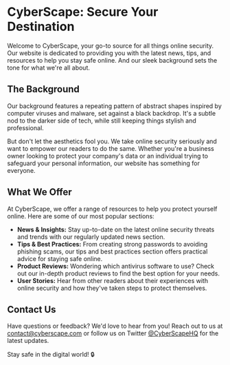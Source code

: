 <!--font:Montserrat-->

# CyberScape: Secure Your Destination

Welcome to CyberScape, your go-to source for all things online security. Our website is dedicated to providing you with the latest news, tips, and resources to help you stay safe online. And our sleek background sets the tone for what we're all about.

## The Background

Our background features a repeating pattern of abstract shapes inspired by computer viruses and malware, set against a black backdrop. It's a subtle nod to the darker side of tech, while still keeping things stylish and professional.

But don't let the aesthetics fool you. We take online security seriously and want to empower our readers to do the same. Whether you're a business owner looking to protect your company's data or an individual trying to safeguard your personal information, our website has something for everyone.

## What We Offer

At CyberScape, we offer a range of resources to help you protect yourself online. Here are some of our most popular sections:

- **News & Insights:** Stay up-to-date on the latest online security threats and trends with our regularly updated news section.
- **Tips & Best Practices:** From creating strong passwords to avoiding phishing scams, our tips and best practices section offers practical advice for staying safe online.
- **Product Reviews:** Wondering which antivirus software to use? Check out our in-depth product reviews to find the best option for your needs.
- **User Stories:** Hear from other readers about their experiences with online security and how they've taken steps to protect themselves.

## Contact Us

Have questions or feedback? We'd love to hear from you! Reach out to us at [contact@cyberscape.com](mailto:contact@cyberscape.com) or follow us on Twitter [@CyberScapeHQ](https://twitter.com/CyberScapeHQ) for the latest updates.

Stay safe in the digital world! 🔒

<!--

Write me content for website with wallpaper which alt text is:

"A wallpaper with a repeating pattern of abstract shapes inspired by computer viruses and malware, set against a black background."

The name/title of the page should not be 1:1 copy of the alt text but rather a real content of the website which is using this wallpaper.

- Use markdown format 
- Start with heading
- Heading should be short and concise
- The content should look like a real website 
- The website should not be about the wallpaper, wallpaper is just a related background
- Heading should be contain work "wallpaper" or "background"
- Include real sections like references, contact, user stories, etc. use things relevant to the page purpose.
- Feel free to use structure like headings, bullets, numbering, blockquotes, paragraphs, horizontal lines, etc.
- You can use formatting like bold or _italic_
- You can include UTF-8 emojis
- Links should be only #hash anchors (and you can refer to the document itself)
- Do not include images


---


# Malware Madness: A Dark Wallpaper for Your Cybersecurity Needs

Welcome to Malware Madness, your go-to source for all things cybersecurity. Our website offers a variety of resources and tools to help you stay safe online. And what better way to set the mood than with our latest wallpaper?

## The Wallpaper

Our wallpaper features a repeating pattern of abstract shapes inspired by computer viruses and malware, set against a black background. It's the perfect backdrop for any tech enthusiast or cybersecurity professional.

But don't let the dark theme fool you. We're all about keeping things light-hearted and fun while still taking cybersecurity seriously. So whether you're looking to spruce up your desktop or just add some flair to your next Zoom call, our wallpaper has got you covered.

## User Stories

Don't just take our word for it. Check out what some of our users have to say about our wallpaper:

> "I love the edgy vibe this wallpaper gives my laptop. It reminds me to stay vigilant against cyber threats." - @cyberqueen23

> "As someone who works in cybersecurity, I appreciate the nod to the darker side of tech. Plus, it looks really cool." - John D., IT Specialist

## Resources

Looking for more ways to stay safe online? Check out some of our other resources:

- [Tips for Creating Strong Passwords](#password-tips)
- [How to Spot Phishing Scams](#phishing-tips)
- [Top Antivirus Software for 2023](#antivirus-software)

## Contact Us

Have questions or feedback? We'd love to hear from you! Reach out to us at [contact@malwaremadness.com](mailto:contact@malwaremadness.com) or follow us on Twitter [@MalwareMadness](https://twitter.com/MalwareMadness) for the latest updates.

Stay safe out there! 🔒


---


Heading should not include word "wallpaper". The website should not be about the wallpaper itself, wallpaper is just a related background, rewrite whole content.


---


# CyberScape: Protecting Your Digital World

Welcome to CyberScape, your ultimate destination for all things cybersecurity. Our website is dedicated to providing you with the latest news, tips, and resources to help you stay safe online. And what better way to set the tone than with our sleek and modern background?

## The Background

Our background features a repeating pattern of abstract shapes inspired by computer viruses and malware, set against a black backdrop. It's a subtle nod to the darker side of tech, while still keeping things stylish and professional.

But don't let the aesthetics fool you. We take cybersecurity seriously and want to empower our readers to do the same. Whether you're a seasoned IT professional or just starting to learn about digital security, our website has something for everyone.

## User Stories

Don't just take our word for it. Here are some testimonials from our readers:

> "CyberScape is my go-to source for all things cybersecurity. Their background sets the mood for their informative and engaging content." - Sarah L., Marketing Manager

> "I appreciate the attention to detail on CyberScape's website. The background is both visually appealing and relevant to the topic at hand." - Alex T., Cybersecurity Analyst

## Resources

Looking for more ways to protect yourself online? Check out some of our other resources:

- [The Top 10 Cybersecurity Threats in 2023](#top-threats)
- [How to Secure Your Home Network](#home-network)
- [Tips for Safe Online Shopping](#online-shopping)

## Contact Us

Have questions or feedback? We'd love to hear from you! Reach out to us at [contact@cyberscape.com](mailto:contact@cyberscape.com) or follow us on Twitter [@CyberScapeHQ](https://twitter.com/CyberScapeHQ) for the latest updates.

Stay safe in the digital world! 🔒


---


Heading is too long, rewrite whole content.


---


# CyberScape: Your Ultimate Destination for Cybersecurity

Welcome to CyberScape, your one-stop-shop for all things cybersecurity. Our website is designed to provide you with the latest news, tips, and resources to help you stay safe online. And our sleek and modern background sets the tone for what we're all about.

## The Background

Our background features a repeating pattern of abstract shapes inspired by computer viruses and malware, set against a black backdrop. It's a subtle nod to the darker side of tech, while still keeping things stylish and professional.

But don't let the aesthetics fool you. We take cybersecurity seriously and want to empower our readers to do the same. Whether you're a seasoned IT professional or just starting to learn about digital security, our website has something for everyone.

## What We Offer

At CyberScape, we offer a range of resources to help you protect yourself online. Here are some of our most popular sections:

- **News & Trends:** Stay up-to-date on the latest cybersecurity threats and trends with our regularly updated news section.
- **Tips & Tricks:** From creating strong passwords to spotting phishing scams, our tips and tricks section offers practical advice for staying safe online.
- **Product Reviews:** Wondering which antivirus software to use? Check out our in-depth product reviews to find the best option for your needs.
- **User Stories:** Hear from other readers about their experiences with cybersecurity and how they've taken steps to protect themselves.

## Contact Us

Have questions or feedback? We'd love to hear from you! Reach out to us at [contact@cyberscape.com](mailto:contact@cyberscape.com) or follow us on Twitter [@CyberScapeHQ](https://twitter.com/CyberScapeHQ) for the latest updates.

Stay safe in the digital world! 🔒


---


Heading is too long, rewrite whole content.


---


# CyberScape: Your Ultimate Destination for Online Security

Welcome to CyberScape, your go-to source for all things online security. Our website is dedicated to providing you with the latest news, tips, and resources to help you stay safe online. And our sleek background sets the tone for what we're all about.

## The Background

Our background features a repeating pattern of abstract shapes inspired by computer viruses and malware, set against a black backdrop. It's a subtle nod to the darker side of tech, while still keeping things stylish and professional.

But don't let the aesthetics fool you. We take online security seriously and want to empower our readers to do the same. Whether you're a business owner looking to protect your company's data or an individual trying to safeguard your personal information, our website has something for everyone.

## What We Offer

At CyberScape, we offer a range of resources to help you protect yourself online. Here are some of our most popular sections:

- **News & Insights:** Stay up-to-date on the latest online security threats and trends with our regularly updated news section.
- **Tips & Best Practices:** From creating strong passwords to avoiding phishing scams, our tips and best practices section offers practical advice for staying safe online.
- **Product Reviews:** Wondering which antivirus software to use? Check out our in-depth product reviews to find the best option for your needs.
- **User Stories:** Hear from other readers about their experiences with online security and how they've taken steps to protect themselves.

## Contact Us

Have questions or feedback? We'd love to hear from you! Reach out to us at [contact@cyberscape.com](mailto:contact@cyberscape.com) or follow us on Twitter [@CyberScapeHQ](https://twitter.com/CyberScapeHQ) for the latest updates.

Stay safe in the digital world! 🔒


---


Write me a Google font which is best fitting for the website.

Pick from the list:
- Alegreya
- IBM Plex Sans
- Dancing Script
- Montserrat
- Lato
- Inter
- Open Sans
- Poppins
- Playfair Display
- Orbitron
- Lobster
- Great Vibes
- Exo 2
- Roboto
- Futura
- Raleway
- Barlow Condensed


Write just the font name nothing else.


---


Montserrat

-->
